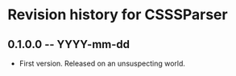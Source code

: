 # Revision history for CSSSParser

## 0.1.0.0 -- YYYY-mm-dd

* First version. Released on an unsuspecting world.
